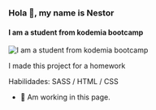 ### Hola 👋, my name is Nestor
#### I am a student from kodemia bootcamp
![I am a student from kodemia bootcamp](https://arturssmirnovs.github.io/github-profile-readme-generator/images/banner.png)

I made this project for a homework

Habilidades: SASS / HTML / CSS

- 🔭 Am working in this page. 




